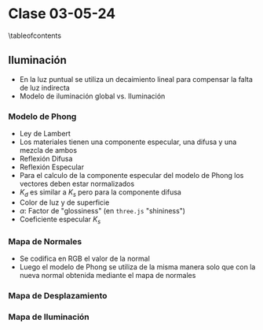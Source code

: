 # Clase 03-05-24 

\tableofcontents

## Iluminación

* En la luz puntual se utiliza un decaimiento lineal para compensar la falta de
  luz indirecta
* Modelo de iluminación global vs. Iluminación

### Modelo de Phong

* Ley de Lambert
* Los materiales tienen una componente especular, una difusa y una mezcla de
  ambos
* Reflexión Difusa
* Reflexión Especular
* Para el calculo de la componente especular del modelo de Phong los vectores
  deben estar normalizados
* $K_d$ es similar a $K_s$ pero para la componente difusa
* Color de luz y de superficie
* $\alpha$: Factor de "glossiness" (en `three.js` "shininess")
* Coeficiente especular $K_s$

### Mapa de Normales

* Se codifica en RGB el valor de la normal
* Luego el modelo de Phong se utiliza de la misma manera solo que con la nueva
  normal obtenida mediante el mapa de normales

### Mapa de Desplazamiento

### Mapa de Iluminación
